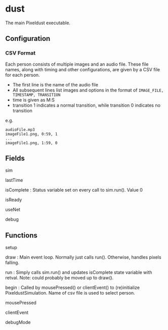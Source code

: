 # dust

The main Pixeldust executable.

## Configuration

### CSV Format

Each person consists of multiple images and an audio file. These file names, along with timing and other configurations, are given by a CSV file for each person.

* The first line is the name of the audio file
* All subsequent lines list images and options in the format of `IMAGE_FILE, TIMESTAMP, TRANSITION`
*  time is given as M:S
*  transition 1 indicates a normal transition, while transition 0 indicates no transition

e.g.

    audioFile.mp3
    imageFile1.png, 0:59, 1
    ...
    imageFile1.png, 1:59, 0

## Fields

sim

lastTime

isComplete
: Status variable set on every call to sim.run(). Value 0 

isReady

useNet

debug

## Functions

setup

draw
: Main event loop. Normally just calls run(). Otherwise, handles pixels falling.

run
: Simply calls sim.run() and updates isComplete state variable with retval. Note: could probably be moved up to draw().

begin
: Called by mousePressed() or clientEvent() to (re)initialize PixeldustSimulation. Name of csv file is used to select person.

mousePressed

clientEvent

debugMode
